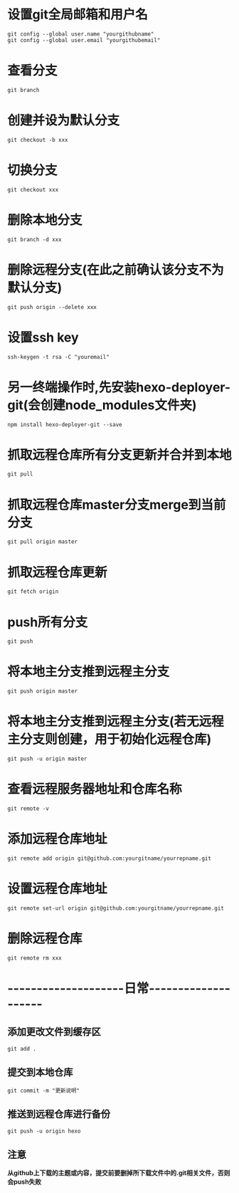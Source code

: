 # 设置git全局邮箱和用户名
``` shell
git config --global user.name "yourgithubname"
git config --global user.email "yourgithubemail"
```

# 查看分支
``` shell
git branch
```

# 创建并设为默认分支
``` shell
git checkout -b xxx
```

# 切换分支
``` shell
git checkout xxx
```

# 删除本地分支
``` shell
git branch -d xxx
```

# 删除远程分支(在此之前确认该分支不为默认分支)
``` shell
git push origin --delete xxx
```

# 设置ssh key
``` shell
ssh-keygen -t rsa -C "youremail"
```

# 另一终端操作时,先安装hexo-deployer-git(会创建node_modules文件夹)
``` shell
npm install hexo-deployer-git --save
```

# 抓取远程仓库所有分支更新并合并到本地
``` shell
git pull
```

# 抓取远程仓库master分支merge到当前分支
``` shell
git pull origin master
```

# 抓取远程仓库更新
``` shell
git fetch origin
```

# push所有分支
``` shell
git push
```

# 将本地主分支推到远程主分支
``` shell
git push origin master
```

# 将本地主分支推到远程主分支(若无远程主分支则创建，用于初始化远程仓库)
``` shell
git push -u origin master
```

# 查看远程服务器地址和仓库名称
``` shell
git remote -v
```

# 添加远程仓库地址
``` shell
git remote add origin git@github.com:yourgitname/yourrepname.git
```

# 设置远程仓库地址
``` shell
git remote set-url origin git@github.com:yourgitname/yourrepname.git
```

# 删除远程仓库
``` shell
git remote rm xxx
```

# --------------------日常--------------------

## 添加更改文件到缓存区
``` shell
git add .
```

## 提交到本地仓库
``` shell
git commit -m "更新说明"
```

## 推送到远程仓库进行备份
``` shell
git push -u origin hexo
```

## 注意
**从github上下载的主题或内容，提交前要删掉所下载文件中的.git相关文件，否则会push失败**